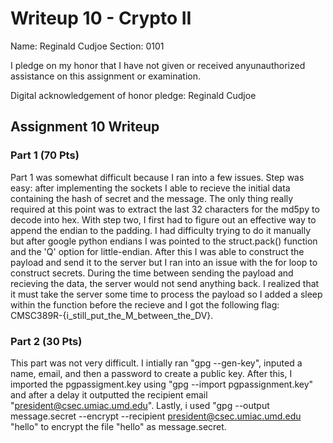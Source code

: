 Writeup 10 - Crypto II
=====

Name: Reginald Cudjoe
Section: 0101

I pledge on my honor that I have not given or received anyunauthorized assistance on this assignment or examination.

Digital acknowledgement of honor pledge: Reginald Cudjoe

## Assignment 10 Writeup

### Part 1 (70 Pts)

Part 1 was somewhat difficult because I ran into a few issues. Step was easy: after implementing the sockets I able to recieve the initial data containing the hash of secret and the message. The only thing really required at this point was to extract the last 32 characters for the md5py to decode into hex. With step two, I first had to figure out an effective way to append the endian to the padding. I had difficulty trying to do it manually but after google python endians I was pointed to the struct.pack() function and the 'Q' option for little-endian. After this I was able to construct the payload and send it to the server but I ran into an issue with the for loop to construct secrets. During the time between sending the payload and recieving the data, the server would not send anything back. I realized that it must take the server some time to process the payload so I added a sleep within the function before the recieve and I got the following flag: CMSC389R-{i_still_put_the_M_between_the_DV}.


### Part 2 (30 Pts)
This part was not very difficult. I intially ran "gpg --gen-key", inputed a name, email, and then a password to create a public key. After this, I imported the pgpassigment.key using "gpg --import pgpassignment.key" and after a delay it outputted the recipient email "president@csec.umiac.umd.edu". Lastly, i used "gpg --output message.secret --encrypt --recipient president@csec.umiac.umd.edu "hello" to encrypt the file "hello" as message.secret. 
